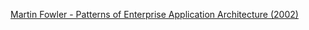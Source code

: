 [Martin Fowler - Patterns of Enterprise Application Architecture (2002)](https://www.amazon.com/Patterns-Enterprise-Application-Architecture-Martin/dp/0321127420)
